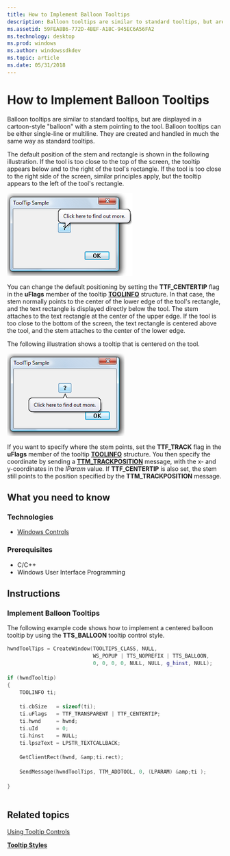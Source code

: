 ```yaml
---
title: How to Implement Balloon Tooltips
description: Balloon tooltips are similar to standard tooltips, but are displayed in a cartoon-style \ 0034;balloon \ 0034; with a stem pointing to the tool.
ms.assetid: 59FEA8B6-772D-4BEF-A18C-945EC6A56FA2
ms.technology: desktop
ms.prod: windows
ms.author: windowssdkdev
ms.topic: article
ms.date: 05/31/2018
---
```


# How to Implement Balloon Tooltips

Balloon tooltips are similar to standard tooltips, but are displayed in a cartoon-style "balloon" with a stem pointing to the tool. Balloon tooltips can be either single-line or multiline. They are created and handled in much the same way as standard tooltips.

The default position of the stem and rectangle is shown in the following illustration. If the tool is too close to the top of the screen, the tooltip appears below and to the right of the tool's rectangle. If the tool is too close to the right side of the screen, similar principles apply, but the tooltip appears to the left of the tool's rectangle.

![screen shot of a dialog box; a balloon tooltip with one line of text appears above and to the right of the target](images/tt-balloon.png)

You can change the default positioning by setting the **TTF\_CENTERTIP** flag in the **uFlags** member of the tooltip [**TOOLINFO**](/windows/desktop/api/Commctrl/ns-commctrl-tagtoolinfoa) structure. In that case, the stem normally points to the center of the lower edge of the tool's rectangle, and the text rectangle is displayed directly below the tool. The stem attaches to the text rectangle at the center of the upper edge. If the tool is too close to the bottom of the screen, the text rectangle is centered above the tool, and the stem attaches to the center of the lower edge.

The following illustration shows a tooltip that is centered on the tool.

![screen shot of a dialog box; a balloon tooltip with one line of text appears centered below the target](images/tt-ballooncenter.png)

If you want to specify where the stem points, set the **TTF\_TRACK** flag in the **uFlags** member of the tooltip [**TOOLINFO**](/windows/desktop/api/Commctrl/ns-commctrl-tagtoolinfoa) structure. You then specify the coordinate by sending a [**TTM\_TRACKPOSITION**](ttm-trackposition.md) message, with the x- and y-coordinates in the *lParam* value. If **TTF\_CENTERTIP** is also set, the stem still points to the position specified by the **TTM\_TRACKPOSITION** message.

## What you need to know

### Technologies

-   [Windows Controls](window-controls.md)

### Prerequisites

-   C/C++
-   Windows User Interface Programming

## Instructions

### Implement Balloon Tooltips

The following example code shows how to implement a centered balloon tooltip by using the **TTS\_BALLOON** tooltip control style.


```C++
hwndToolTips = CreateWindow(TOOLTIPS_CLASS, NULL, 
                            WS_POPUP | TTS_NOPREFIX | TTS_BALLOON, 
                            0, 0, 0, 0, NULL, NULL, g_hinst, NULL);

if (hwndTooltip)
{
    TOOLINFO ti;

    ti.cbSize   = sizeof(ti);
    ti.uFlags   = TTF_TRANSPARENT | TTF_CENTERTIP;
    ti.hwnd     = hwnd;
    ti.uId      = 0;
    ti.hinst    = NULL;
    ti.lpszText = LPSTR_TEXTCALLBACK;

    GetClientRect(hwnd, &amp;ti.rect);

    SendMessage(hwndToolTips, TTM_ADDTOOL, 0, (LPARAM) &amp;ti );

}
            
```



## Related topics

<dl> <dt>

[Using Tooltip Controls](using-tooltip-contro.md)
</dt> <dt>

[**Tooltip Styles**](tooltip-styles.md)
</dt> </dl>

 

 




